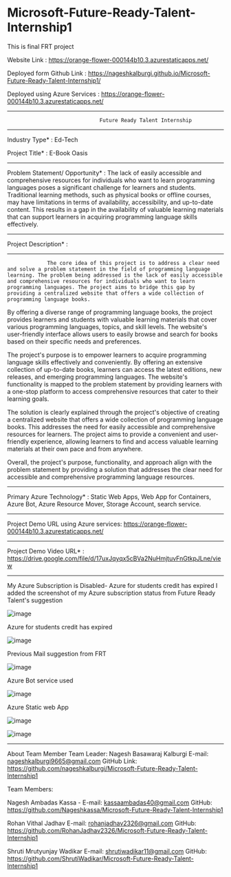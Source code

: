 # Microsoft-Future-Ready-Talent-Internship1
This is final FRT project

Website Link : https://orange-flower-000144b10.3.azurestaticapps.net/

Deployed form Github Link :  https://nageshkalburgi.github.io/Microsoft-Future-Ready-Talent-Internship1/

Deployed using Azure Services : https://orange-flower-000144b10.3.azurestaticapps.net/

_______________________________________________________________________________________________________________________________
                                  Future Ready Talent Internship
_______________________________________________________________________________________________________________________________
Industry Type* : Ed-Tech

Project Title* : E-Book Oasis

_________________________________________________________________________________________________________________________________

Problem Statement/ Opportunity*  : The lack of easily accessible and comprehensive resources for 
                                  individuals who want to learn programming languages poses a significant 
                                  challenge for learners and students. Traditional learning methods, 
                                  such as physical books or offline courses, may have limitations in terms 
                                 of availability, accessibility, and up-to-date content. This results in a 
                                 gap in the availability of valuable learning materials that can support 
                                  learners in acquiring programming language skills effectively.
__________________________________________________________________________________________________________________________________

Project Description* :
_____________________
                 The core idea of this project is to address a clear need and solve a problem statement in the field of programming language learning. The problem being addressed is the lack of easily accessible and comprehensive resources for individuals who want to learn programming languages. The project aims to bridge this gap by providing a centralized website that offers a wide collection of programming language books.

By offering a diverse range of programming language books, the project provides learners and students with valuable learning materials that cover various programming languages, topics, and skill levels. The website's user-friendly interface allows users to easily browse and search for books based on their specific needs and preferences.

The project's purpose is to empower learners to acquire programming language skills effectively and conveniently. By offering an extensive collection of up-to-date books, learners can access the latest editions, new releases, and emerging programming languages. The website's functionality is mapped to the problem statement by providing learners with a one-stop platform to access comprehensive resources that cater to their learning goals.

The solution is clearly explained through the project's objective of creating a centralized website that offers a wide collection of programming language books. This addresses the need for easily accessible and comprehensive resources for learners. The project aims to provide a convenient and user-friendly experience, allowing learners to find and access valuable learning materials at their own pace and from anywhere.

Overall, the project's purpose, functionality, and approach align with the problem statement by providing a solution that addresses the clear need for accessible and comprehensive programming language resources.

____________________________________________________________________________________________________________________________

Primary Azure Technology* : Static Web Apps, Web App for Containers, Azure Bot, Azure Resource Mover, Storage Account, search service.
__________________________________________________________________________________________________________________________
Project Demo URL using Azure services: https://orange-flower-000144b10.3.azurestaticapps.net/
___________________________________________________________________________________________________________________________
Project Demo Video URL* : https://drive.google.com/file/d/17uxJqyqx5cBVa2NuHmjtuvFnGtkpJLne/view
__________________________________________________________________________________________________________________________
My Azure Subscription is Disabled- Azure for students credit has expired
I added the screenshot of my Azure subscription status from Future Ready Talent's suggestion

![image](https://github.com/nageshkalburgi/Microsoft-Future-Ready-Talent-Internship1/assets/114789712/f1634521-f95b-4c66-9aa4-b904029aa868)

Azure for students credit has expired

![image](https://github.com/nageshkalburgi/Microsoft-Future-Ready-Talent-Internship1/assets/114789712/ba164e95-9e5c-4a82-938c-84d5de9aba97)

Previous Mail suggestion from FRT

![image](https://github.com/nageshkalburgi/Microsoft-Future-Ready-Talent-Internship1/assets/114789712/cf8ec9e4-45be-4ba7-a4fe-05bfde595c21)

Azure Bot service used 

![image](https://github.com/nageshkalburgi/Microsoft-Future-Ready-Talent-Internship1/assets/114789712/05848acb-7162-496b-bf73-8e0ba874e5f9)

Azure Static web App 

![image](https://github.com/nageshkalburgi/Microsoft-Future-Ready-Talent-Internship1/assets/114789712/a10ebb7c-b8e4-49cb-a4e3-6b717953c93b)

![image](https://github.com/nageshkalburgi/Microsoft-Future-Ready-Talent-Internship1/assets/114789712/421b2d95-4c43-45b8-bb1f-dd81ee71f04c)



_______________________________________________________________________________________________________
About Team Member
Team Leader: Nagesh Basawaraj Kalburgi
E-mail: nageshkalburgi9665@gmail.com
GitHub Link: https://github.com/nageshkalburgi/Microsoft-Future-Ready-Talent-Internship1

Team Members:

Nagesh Ambadas Kassa -
E-mail: kassaambadas40@gmail.com
GitHub: https://github.com/Nageshkassa/Microsoft-Future-Ready-Talent-Internship1

Rohan Vithal Jadhav
E-mail: rohanjadhav2326@gmail.com
GitHub: https://github.com/RohanJadhav2326/Microsoft-Future-Ready-Talent-Internship1

Shruti Mrutyunjay Wadikar
E-mail: shrutiwadikar11@gmail.com
GitHub: https://github.com/ShrutiWadikar/Microsoft-Future-Ready-Talent-Internship1


